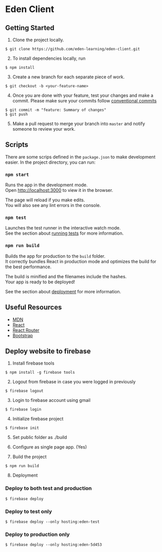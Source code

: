 # Eden Client

## Getting Started

1. Clone the project locally.

```
$ git clone https://github.com/eden-learning/eden-client.git
```

2. To install dependencies locally, run

```
$ npm install
```

3. Create a new branch for each separate piece of work.

```
$ git checkout -b <your-feature-name>
```

4. Once you are done with your feature, test your changes and make a commit. Please make sure your commits follow [conventional commits](https://gist.github.com/joshbuchea/6f47e86d2510bce28f8e7f42ae84c716)

```
$ git commit -m "feature: Summary of changes"
$ git push
```

5. Make a pull request to merge your branch into `master` and notify someone to review your work.

## Scripts

There are some scrips defined in the `package.json` to make development easier. In the project directory, you can run:

### `npm start`

Runs the app in the development mode.<br />
Open [http://localhost:3000](http://localhost:3000) to view it in the browser.

The page will reload if you make edits.<br />
You will also see any lint errors in the console.

### `npm test`

Launches the test runner in the interactive watch mode.<br />
See the section about [running tests](https://facebook.github.io/create-react-app/docs/running-tests) for more information.

### `npm run build`

Builds the app for production to the `build` folder.<br />
It correctly bundles React in production mode and optimizes the build for the best performance.

The build is minified and the filenames include the hashes.<br />
Your app is ready to be deployed!

See the section about [deployment](https://facebook.github.io/create-react-app/docs/deployment) for more information.

## Useful Resources

- [MDN](https://developer.mozilla.org/en-US/docs/Web/JavaScript)
- [React](https://reactjs.org/docs/getting-started.html)
- [React Router](https://reacttraining.com/react-router/web)
- [Bootstrap](https://getbootstrap.com/docs/4.4/getting-started/introduction/)


## Deploy website to firebase

1. Install firebase tools

```
$ npm install -g firebase tools  
```

2. Logout from firebase in case you were logged in previously

```
$ firebase logout 
```

3. Login to firebase account using gmail

```
$ firebase login
```

4. Initialize firebase project

```
$ firebase init
```

5. Set public folder as ./build

6. Configure as single page app. (Yes)

7. Build the project

```
$ npm run build
```

8. Deployment
### Deploy to both test and production

```
$ firebase deploy
```

###  Deploy to test only

```
$ firebase deploy --only hosting:eden-test
```

###  Deploy to production only

```
$ firebase deploy --only hosting:eden-5d453
```
